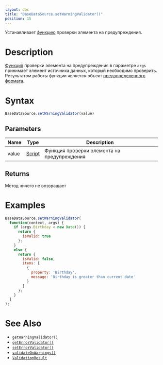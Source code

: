 ```yaml
---
layout: doc
title: "BaseDataSource.setWarningValidator()"
position: 15
---
```


Устанавливает [функцию](../../../Script/) проверки элемента на предупреждения.

# Description

[Функция](../../../Script/) проверки элемента на предупреждения в параметре `args` принимает
элемент источника данных, который необходимо проверить. Результатом работы функции является объект
[предопределенного формата](../ValidationResult/).

# Syntax

```js
BaseDataSource.setWarningValidator(value)
```

## Parameters

|Name|Type|Description|
|----|----|-----------|
|value|[Script](../../../Script/)|Функция проверки элемента на предупреждения|

## Returns

Метод ничего не возвращает

# Examples

```js
BaseDataSource.setWarningValidator(
  function(context, args) {
    if (args.Birthday < new Date()) {
      return {
        isValid: true
      };
    }
    else {
      return {
        isValid: false,
        items: [
          {
            property: 'Birthday',
            message: 'Birthday is greater than current date'
          }
        ]
      };
    }
  }
);
```

# See Also

* [`getWarningValidator()`](../BaseDataSource.getWarningValidator/)
* [`getErrorValidator()`](../BaseDataSource.getErrorValidator/)
* [`setErrorValidator()`](../BaseDataSource.setErrorValidator/)
* [`validateOnWarnings()`](../BaseDataSource.validateOnWarnings/)
* [`ValidationResult`](../ValidationResult/)
